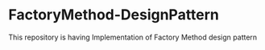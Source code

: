 # FactoryMethod-DesignPattern
This repository is having Implementation of Factory Method design pattern
